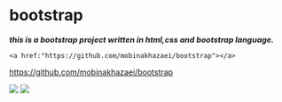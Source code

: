 # **bootstrap**

_**this is a bootstrap project written in html,css and bootstrap language.**_

```plaintext
<a href:"https://github.com/mobinakhazaei/bootstrap"></a>
```

https://github.com/mobinakhazaei/bootstrap

![](https://33333.cdn.cke-cs.com/kSW7V9NHUXugvhoQeFaf/images/d78d9180fe62a010dafffa4289147706cd4fe9f1cea914a1.jpg)
![](https://img.shields.io/badge/bootstrap-project-gold)
